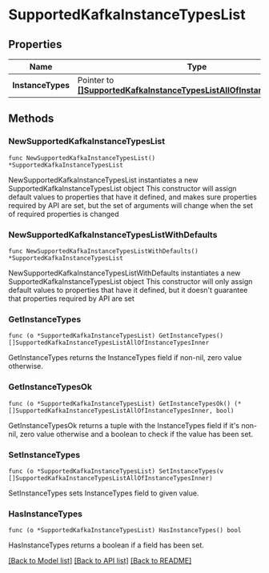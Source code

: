# SupportedKafkaInstanceTypesList

## Properties

Name | Type | Description | Notes
------------ | ------------- | ------------- | -------------
**InstanceTypes** | Pointer to [**[]SupportedKafkaInstanceTypesListAllOfInstanceTypesInner**](SupportedKafkaInstanceTypesListAllOfInstanceTypesInner.md) |  | [optional] 

## Methods

### NewSupportedKafkaInstanceTypesList

`func NewSupportedKafkaInstanceTypesList() *SupportedKafkaInstanceTypesList`

NewSupportedKafkaInstanceTypesList instantiates a new SupportedKafkaInstanceTypesList object
This constructor will assign default values to properties that have it defined,
and makes sure properties required by API are set, but the set of arguments
will change when the set of required properties is changed

### NewSupportedKafkaInstanceTypesListWithDefaults

`func NewSupportedKafkaInstanceTypesListWithDefaults() *SupportedKafkaInstanceTypesList`

NewSupportedKafkaInstanceTypesListWithDefaults instantiates a new SupportedKafkaInstanceTypesList object
This constructor will only assign default values to properties that have it defined,
but it doesn't guarantee that properties required by API are set

### GetInstanceTypes

`func (o *SupportedKafkaInstanceTypesList) GetInstanceTypes() []SupportedKafkaInstanceTypesListAllOfInstanceTypesInner`

GetInstanceTypes returns the InstanceTypes field if non-nil, zero value otherwise.

### GetInstanceTypesOk

`func (o *SupportedKafkaInstanceTypesList) GetInstanceTypesOk() (*[]SupportedKafkaInstanceTypesListAllOfInstanceTypesInner, bool)`

GetInstanceTypesOk returns a tuple with the InstanceTypes field if it's non-nil, zero value otherwise
and a boolean to check if the value has been set.

### SetInstanceTypes

`func (o *SupportedKafkaInstanceTypesList) SetInstanceTypes(v []SupportedKafkaInstanceTypesListAllOfInstanceTypesInner)`

SetInstanceTypes sets InstanceTypes field to given value.

### HasInstanceTypes

`func (o *SupportedKafkaInstanceTypesList) HasInstanceTypes() bool`

HasInstanceTypes returns a boolean if a field has been set.


[[Back to Model list]](../README.md#documentation-for-models) [[Back to API list]](../README.md#documentation-for-api-endpoints) [[Back to README]](../README.md)


